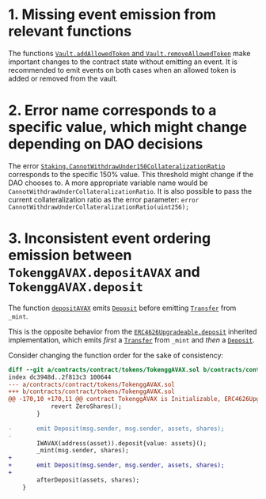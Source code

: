 # 1. Missing event emission from relevant functions

The functions [`Vault.addAllowedToken` and `Vault.removeAllowedToken`](https://github.com/code-423n4/2022-12-gogopool/blob/1c30b320b7105e57c92232408bc795b6d2dfa208/contracts/contract/Vault.sol#L204-L210) make important changes to the contract state without emitting an event. It is recommended to emit events on both cases when an allowed token is added or removed from the vault.

# 2. Error name corresponds to a specific value, which might change depending on DAO decisions

The error [`Staking.CannotWithdrawUnder150CollateralizationRatio`](https://github.com/code-423n4/2022-12-gogopool/blob/1c30b320b7105e57c92232408bc795b6d2dfa208/contracts/contract/Staking.sol#L35) corresponds to the specific 150% value. This threshold might change if the DAO chooses to. A more appropriate variable name would be `CannotWithdrawUnderCollateralizationRatio`. It is also possible to pass the current collateralization ratio as the error parameter: `error CannotWithdrawUnderCollateralizationRatio(uint256);`

# 3. Inconsistent event ordering emission between `TokenggAVAX.depositAVAX` and `TokenggAVAX.deposit`

The function [`depositAVAX`](https://github.com/code-423n4/2022-12-gogopool/blob/main/contracts/contract/tokens/TokenggAVAX.sol#L166) emits [`Deposit`](https://github.com/code-423n4/2022-12-gogopool/blob/main/contracts/contract/tokens/TokenggAVAX.sol#L173) before emitting [`Transfer`](https://github.com/code-423n4/2022-12-gogopool/blob/main/contracts/contract/tokens/TokenggAVAX.sol#L176) from `_mint`. 

This is the opposite behavior from the [`ERC4626Upgradeable.deposit`](https://github.com/code-423n4/2022-12-gogopool/blob/main/contracts/contract/tokens/upgradeable/ERC4626Upgradeable.sol#L42) inherited implementation, which emits _first_ a [`Transfer`](https://github.com/code-423n4/2022-12-gogopool/blob/main/contracts/contract/tokens/upgradeable/ERC4626Upgradeable.sol#L49) from `_mint` and _then_ a [`Deposit`](https://github.com/code-423n4/2022-12-gogopool/blob/main/contracts/contract/tokens/upgradeable/ERC4626Upgradeable.sol#L51). 

Consider changing the function order for the sake of consistency:

```diff
diff --git a/contracts/contract/tokens/TokenggAVAX.sol b/contracts/contract/tokens/TokenggAVAX.sol
index dc3948d..2f813c3 100644
--- a/contracts/contract/tokens/TokenggAVAX.sol
+++ b/contracts/contract/tokens/TokenggAVAX.sol
@@ -170,10 +170,11 @@ contract TokenggAVAX is Initializable, ERC4626Upgradeable, UUPSUpgradeable, Base
 			revert ZeroShares();
 		}
 
-		emit Deposit(msg.sender, msg.sender, assets, shares);
-
 		IWAVAX(address(asset)).deposit{value: assets}();
 		_mint(msg.sender, shares);
+
+		emit Deposit(msg.sender, msg.sender, assets, shares);
+
 		afterDeposit(assets, shares);
 	}
 

```